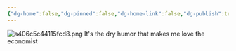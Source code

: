 ```yaml
---
{"dg-home":false,"dg-pinned":false,"dg-home-link":false,"dg-publish":true,"tags":["dgblip"],"disabled rules":["yaml-title","yaml-title-alias","file-name-heading"],"title":"philipp on mastodon @ 2023-04-20","created-date":"2023-04-20T16:46:49","id":110232155551416880,"updated-date":"2025-05-02T08:50:43","dg-path":"blips/110232155551416874.md","permalink":"/blips/110232155551416874/","dgPassFrontmatter":true}
---
```



![a406c5c44115fcd8.png](/img/user/attachments/a406c5c44115fcd8.png)
It's the dry humor that makes me love the economist



